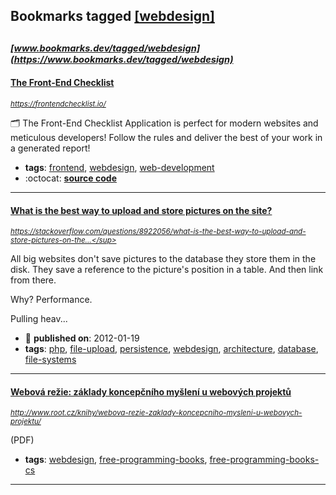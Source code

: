 ## Bookmarks tagged [[webdesign]](https://www.bookmarks.dev?q=[webdesign])

_<sup><sup>[www.bookmarks.dev/tagged/webdesign](https://www.bookmarks.dev/tagged/webdesign)</sup></sup>_
---
#### [The Front-End Checklist](https://frontendchecklist.io/)
_<sup>https://frontendchecklist.io/</sup>_

🗂 The Front-End Checklist Application is perfect for modern websites and meticulous developers! Follow the rules and deliver the best of your work in a generated report!
* **tags**: [frontend](../tagged/frontend.md), [webdesign](../tagged/webdesign.md), [web-development](../tagged/web-development.md)
* :octocat: **[source code](https://github.com/thedaviddias/Front-End-Checklist)**
---
#### [What is the best way to upload and store pictures on the site?](https://stackoverflow.com/questions/8922056/what-is-the-best-way-to-upload-and-store-pictures-on-the-site/8922090#8922090)
_<sup>https://stackoverflow.com/questions/8922056/what-is-the-best-way-to-upload-and-store-pictures-on-the...</sup>_

All big websites don't save pictures to the database they store them in the disk. They save a reference to the picture's position in a table. And then link from there.

Why? Performance.

Pulling heav...
* :calendar: **published on**: 2012-01-19
* **tags**: [php](../tagged/php.md), [file-upload](../tagged/file-upload.md), [persistence](../tagged/persistence.md), [webdesign](../tagged/webdesign.md), [architecture](../tagged/architecture.md), [database](../tagged/database.md), [file-systems](../tagged/file-systems.md)
---
#### [Webová režie: základy koncepčního myšlení u webových projektů](http://www.root.cz/knihy/webova-rezie-zaklady-koncepcniho-mysleni-u-webovych-projektu/)
_<sup>http://www.root.cz/knihy/webova-rezie-zaklady-koncepcniho-mysleni-u-webovych-projektu/</sup>_

(PDF)
* **tags**: [webdesign](../tagged/webdesign.md), [free-programming-books](../tagged/free-programming-books.md), [free-programming-books-cs](../tagged/free-programming-books-cs.md)
---

